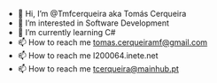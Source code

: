 - 👋 Hi, I’m @Tmfcerqueira aka Tomás Cerqueira
- 👀 I’m interested in Software Development
- 🌱 I’m currently learning C# 
- 📫 How to reach me tomas.cerqueiramf@gmail.com
- 📫 How to reach me I200064.inete.net
- 📫 How to reach me tcerqueira@mainhub.pt


